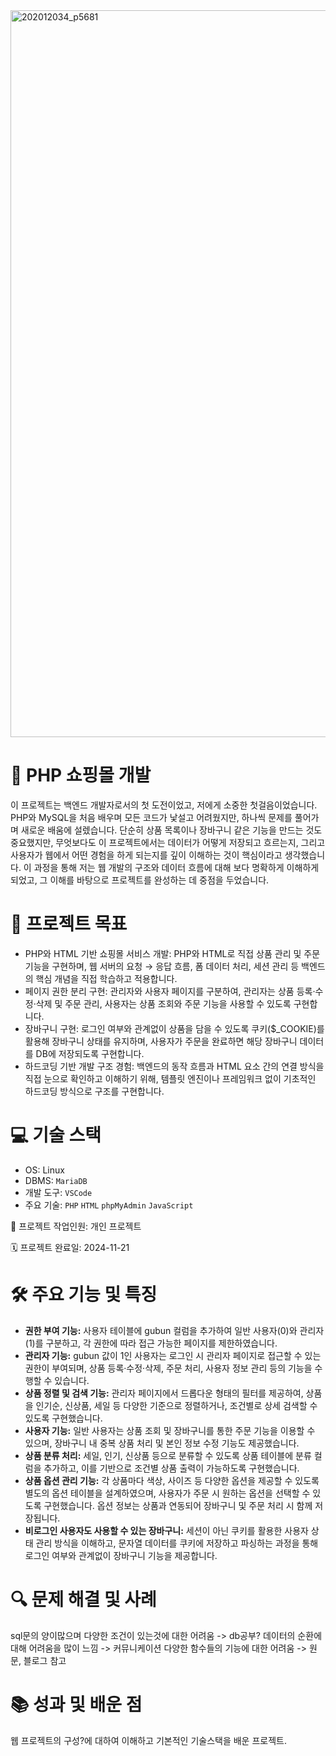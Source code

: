<img width="1163" alt="202012034_p5681" src="https://github.com/user-attachments/assets/e8ac5301-c925-4855-aedf-5c3b1864d3a5" />

# 🛒 PHP 쇼핑몰 개발
이 프로젝트는 백엔드 개발자로서의 첫 도전이었고, 저에게 소중한 첫걸음이었습니다. PHP와 MySQL을 처음 배우며 모든 코드가 낯설고 어려웠지만, 하나씩 문제를 풀어가며 새로운 배움에 설렜습니다.
단순히 상품 목록이나 장바구니 같은 기능을 만드는 것도 중요했지만, 무엇보다도 이 프로젝트에서는 데이터가 어떻게 저장되고 흐르는지, 그리고 사용자가 웹에서 어떤 경험을 하게 되는지를 깊이 이해하는 것이 핵심이라고 생각했습니다.
이 과정을 통해 저는 웹 개발의 구조와 데이터 흐름에 대해 보다 명확하게 이해하게 되었고, 그 이해를 바탕으로 프로젝트를 완성하는 데 중점을 두었습니다.

# 🎯 프로젝트 목표
- PHP와 HTML 기반 쇼핑몰 서비스 개발: PHP와 HTML로 직접 상품 관리 및 주문 기능을 구현하며, 웹 서버의 요청 → 응답 흐름, 폼 데이터 처리, 세션 관리 등 백엔드의 핵심 개념을 직접 학습하고 적용합니다.
- 페이지 권한 분리 구현: 관리자와 사용자 페이지를 구분하여, 관리자는 상품 등록·수정·삭제 및 주문 관리, 사용자는 상품 조회와 주문 기능을 사용할 수 있도록 구현합니다.
- 장바구니 구현: 로그인 여부와 관계없이 상품을 담을 수 있도록 쿠키($_COOKIE)를 활용해 장바구니 상태를 유지하며, 사용자가 주문을 완료하면 해당 장바구니 데이터를 DB에 저장되도록 구현합니다.
- 하드코딩 기반 개발 구조 경험: 백엔드의 동작 흐름과 HTML 요소 간의 연결 방식을 직접 눈으로 확인하고 이해하기 위해, 템플릿 엔진이나 프레임워크 없이 기초적인 하드코딩 방식으로 구조를 구현합니다.


# 💻 기술 스택
- OS: Linux
- DBMS: `MariaDB`
- 개발 도구: `VSCode`
- 주요 기술: `PHP` `HTML` `phpMyAdmin` `JavaScript`

👥 프로젝트 작업인원: 개인 프로젝트

🗓️ 프로젝트 완료일: 2024-11-21
  

# 🛠️ 주요 기능 및 특징
- **권한 부여 기능:** 사용자 테이블에 gubun 컬럼을 추가하여 일반 사용자(0)와 관리자(1)를 구분하고, 각 권한에 따라 접근 가능한 페이지를 제한하였습니다.
- **관리자 기능:** gubun 값이 1인 사용자는 로그인 시 관리자 페이지로 접근할 수 있는 권한이 부여되며, 상품 등록·수정·삭제, 주문 처리, 사용자 정보 관리 등의 기능을 수행할 수 있습니다.
- **상품 정렬 및 검색 기능:** 관리자 페이지에서 드롭다운 형태의 필터를 제공하여, 상품을 인기순, 신상품, 세일 등 다양한 기준으로 정렬하거나, 조건별로 상세 검색할 수 있도록 구현했습니다.
- **사용자 기능:** 일반 사용자는 상품 조회 및 장바구니를 통한 주문 기능을 이용할 수 있으며, 장바구니 내 중복 상품 처리 및 본인 정보 수정 기능도 제공했습니다.
- **상품 분류 처리:** 세일, 인기, 신상품 등으로 분류할 수 있도록 상품 테이블에 분류 컬럼을 추가하고, 이를 기반으로 조건별 상품 출력이 가능하도록 구현했습니다.
- **상품 옵션 관리 기능:** 각 상품마다 색상, 사이즈 등 다양한 옵션을 제공할 수 있도록 별도의 옵션 테이블을 설계하였으며, 사용자가 주문 시 원하는 옵션을 선택할 수 있도록 구현했습니다. 옵션 정보는 상품과 연동되어 장바구니 및 주문 처리 시 함께 저장됩니다.
- **비로그인 사용자도 사용할 수 있는 장바구니:** 세션이 아닌 쿠키를 활용한 사용자 상태 관리 방식을 이해하고, 문자열 데이터를 쿠키에 저장하고 파싱하는 과정을 통해 로그인 여부와 관계없이 장바구니 기능을 제공합니다.

# 🔍 문제 해결 및 사례
sql문의 양이많으며 다양한 조건이 있는것에 대한 어려움 -> db공부?
데이터의 순환에 대해 어려움을 많이 느낌 -> 커뮤니케이션
다양한 함수들의 기능에 대한 어려움 -> 원문, 블로그 참고


# 📚 성과 및 배운 점
웹 프로젝트의 구성?에 대하여 이해하고 기본적인 기술스택을 배운 프로젝트.
